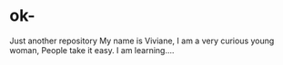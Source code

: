 # ok-
Just another repository
My name is Viviane, I am a very curious young woman, People take it easy. I am learning....
